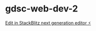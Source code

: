 # gdsc-web-dev-2

[Edit in StackBlitz next generation editor ⚡️](https://stackblitz.com/~/github.com/Pranuthi77/gdsc-web-dev-2)